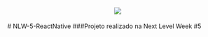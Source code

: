 <h1 align="center">
    <br>
    <img src="https://paulofreitasdev.files.wordpress.com/2021/04/screenshot-2021-04-21-at-16-11-12-figma.png">
</h1>
# NLW-5-ReactNative
###Projeto realizado na Next Level Week #5 
